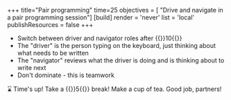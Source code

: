 +++
title="Pair programming"
time=25
objectives = [
    "Drive and navigate in a pair programming session"]
[build]
  render = 'never'
  list = 'local'
  publishResources = false 
+++

- Switch between driver and navigator roles after {{<timer>}}10{{</timer>}}
- The "driver" is the person typing on the keyboard, just thinking about what needs to be written
- The "navigator" reviews what the driver is doing and is thinking about to write next
- Don't dominate - this is teamwork

⌛ Time's up! Take a {{<timer>}}5{{</timer>}} break! Make a cup of tea. Good job, partners!
